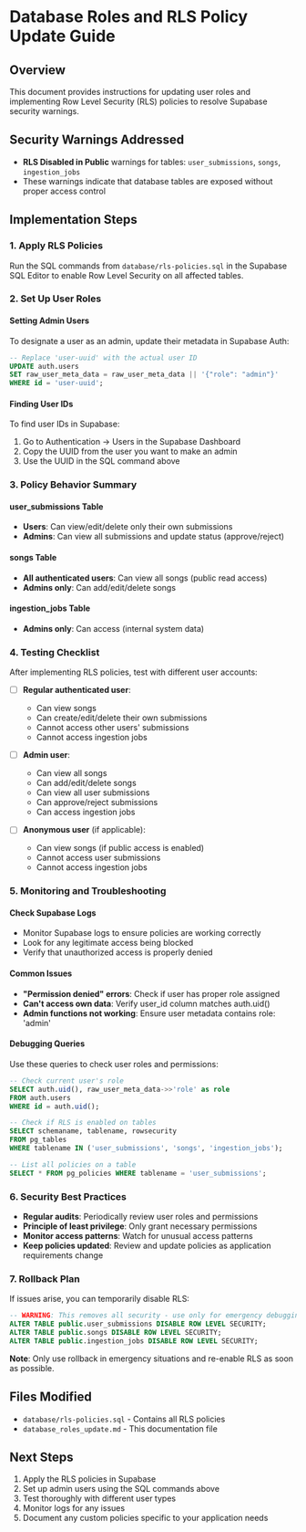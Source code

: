 # Database Roles and RLS Policy Update Guide

## Overview
This document provides instructions for updating user roles and implementing Row Level Security (RLS) policies to resolve Supabase security warnings.

## Security Warnings Addressed
- **RLS Disabled in Public** warnings for tables: `user_submissions`, `songs`, `ingestion_jobs`
- These warnings indicate that database tables are exposed without proper access control

## Implementation Steps

### 1. Apply RLS Policies
Run the SQL commands from `database/rls-policies.sql` in the Supabase SQL Editor to enable Row Level Security on all affected tables.

### 2. Set Up User Roles

#### Setting Admin Users
To designate a user as an admin, update their metadata in Supabase Auth:

```sql
-- Replace 'user-uuid' with the actual user ID
UPDATE auth.users 
SET raw_user_meta_data = raw_user_meta_data || '{"role": "admin"}' 
WHERE id = 'user-uuid';
```

#### Finding User IDs
To find user IDs in Supabase:
1. Go to Authentication → Users in the Supabase Dashboard
2. Copy the UUID from the user you want to make an admin
3. Use the UUID in the SQL command above

### 3. Policy Behavior Summary

#### user_submissions Table
- **Users**: Can view/edit/delete only their own submissions
- **Admins**: Can view all submissions and update status (approve/reject)

#### songs Table  
- **All authenticated users**: Can view all songs (public read access)
- **Admins only**: Can add/edit/delete songs

#### ingestion_jobs Table
- **Admins only**: Can access (internal system data)

### 4. Testing Checklist

After implementing RLS policies, test with different user accounts:

- [ ] **Regular authenticated user**:
  - Can view songs
  - Can create/edit/delete their own submissions
  - Cannot access other users' submissions
  - Cannot access ingestion jobs

- [ ] **Admin user**:
  - Can view all songs
  - Can add/edit/delete songs
  - Can view all user submissions
  - Can approve/reject submissions
  - Can access ingestion jobs

- [ ] **Anonymous user** (if applicable):
  - Can view songs (if public access is enabled)
  - Cannot access user submissions
  - Cannot access ingestion jobs

### 5. Monitoring and Troubleshooting

#### Check Supabase Logs
- Monitor Supabase logs to ensure policies are working correctly
- Look for any legitimate access being blocked
- Verify that unauthorized access is properly denied

#### Common Issues
- **"Permission denied" errors**: Check if user has proper role assigned
- **Can't access own data**: Verify user_id column matches auth.uid()
- **Admin functions not working**: Ensure user metadata contains role: 'admin'

#### Debugging Queries
Use these queries to check user roles and permissions:

```sql
-- Check current user's role
SELECT auth.uid(), raw_user_meta_data->>'role' as role 
FROM auth.users 
WHERE id = auth.uid();

-- Check if RLS is enabled on tables
SELECT schemaname, tablename, rowsecurity 
FROM pg_tables 
WHERE tablename IN ('user_submissions', 'songs', 'ingestion_jobs');

-- List all policies on a table
SELECT * FROM pg_policies WHERE tablename = 'user_submissions';
```

### 6. Security Best Practices

- **Regular audits**: Periodically review user roles and permissions
- **Principle of least privilege**: Only grant necessary permissions
- **Monitor access patterns**: Watch for unusual access patterns
- **Keep policies updated**: Review and update policies as application requirements change

### 7. Rollback Plan

If issues arise, you can temporarily disable RLS:

```sql
-- WARNING: This removes all security - use only for emergency debugging
ALTER TABLE public.user_submissions DISABLE ROW LEVEL SECURITY;
ALTER TABLE public.songs DISABLE ROW LEVEL SECURITY;
ALTER TABLE public.ingestion_jobs DISABLE ROW LEVEL SECURITY;
```

**Note**: Only use rollback in emergency situations and re-enable RLS as soon as possible.

## Files Modified
- `database/rls-policies.sql` - Contains all RLS policies
- `database_roles_update.md` - This documentation file

## Next Steps
1. Apply the RLS policies in Supabase
2. Set up admin users using the SQL commands above
3. Test thoroughly with different user types
4. Monitor logs for any issues
5. Document any custom policies specific to your application needs
